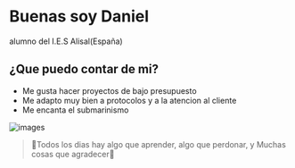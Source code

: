 ###
# Buenas soy Daniel
 alumno del I.E.S Alisal(España)
## ¿Que puedo contar de mi?
   
   * Me gusta hacer proyectos de bajo presupuesto                 
   * Me adapto muy bien a protocolos y a la atencion al cliente
   * Me encanta el submarinismo 

   ![images](https://user-images.githubusercontent.com/115716866/195651810-98a3d5a2-3dd4-48ad-a05f-364948245ccc.jpg)

> 🤔Todos los dias hay algo que aprender, algo que perdonar, y Muchas cosas que agradecer🤔


<!--
**DanielGarciaSetien/DanielGarciaSetien** is a ✨ _special_ ✨ repository because its `README.md` (this file) appears on your GitHub profile.

Here are some ideas to get you started:

- 🔭 I’m currently working on ...
- 🌱 I’m currently learning ...
- 👯 I’m looking to collaborate on ...
- 🤔 I’m looking for help with ...
- 💬 Ask me about ...
- 📫 How to reach me: ...
- 😄 Pronouns: ...
- ⚡ Fun fact: ...
-->
